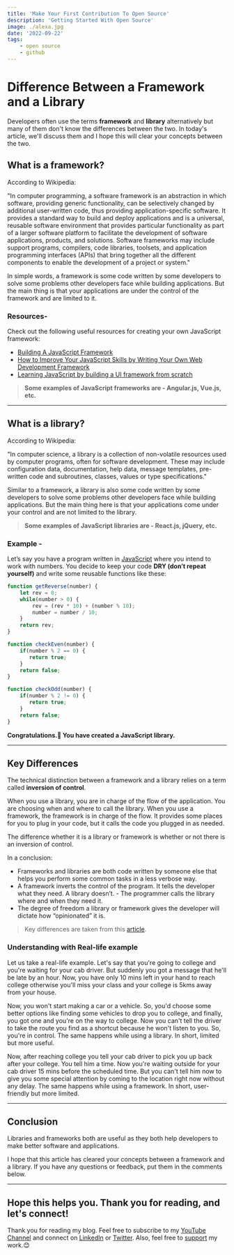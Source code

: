```yaml
---
title: 'Make Your First Contribution To Open Source'
description: 'Getting Started With Open Source'
image: ./alexa.jpg
date: '2022-09-22'
tags: 
    - open source
    - github
---
```


# Difference Between a Framework and a Library

Developers often use the terms **framework** and **library** alternatively but many of them don't know the differences between the two. In today's article, we'll discuss them and I hope this will clear your concepts between the two.

## What is a framework?
According to Wikipedia:

"In computer programming, a software framework is an abstraction in which software, providing generic functionality, can be selectively changed by additional user-written code, thus providing application-specific software. It provides a standard way to build and deploy applications and is a universal, reusable software environment that provides particular functionality as part of a larger software platform to facilitate the development of software applications, products, and solutions. Software frameworks may include support programs, compilers, code libraries, toolsets, and application programming interfaces (APIs) that bring together all the different components to enable the development of a project or system."

In simple words, a framework is some code written by some developers to solve some problems other developers face while building applications. But the main thing is that your applications are under the control of the framework and are limited to it.

### Resources-
Check out the following useful resources for creating your own JavaScript framework:

- [Building A JavaScript Framework](https://s3.amazonaws.com/dailyjs/files/build-a-javascript-framework.pdf)
- [How to Improve Your JavaScript Skills by Writing Your Own Web Development Framework](https://www.freecodecamp.org/news/how-to-improve-your-javascript-skills-by-writing-your-own-web-development-framework-eed2226f190/)
- [Learning JavaScript by building a UI framework from scratch](https://dev.to/carlmungazi/learning-javascript-by-building-a-ui-framework-from-scratch-1767)

> **Some examples of JavaScript frameworks are - Angular.js, Vue.js, etc.**

---

## What is a library?
According to Wikipedia:

"In computer science, a library is a collection of non-volatile resources used by computer programs, often for software development. These may include configuration data, documentation, help data, message templates, pre-written code and subroutines, classes, values or type specifications."

Similar to a framework, a library is also some code written by some developers to solve some problems other developers face while building applications. But the main thing here is that your applications come under your control and are not limited to the library.

> **Some examples of JavaScript libraries are - React.js, jQuery, etc.**


### Example -
Let’s say you have a program written in [JavaScript](https://en.wikipedia.org/wiki/JavaScript) where you intend to work with numbers. You decide to keep your code **DRY (don’t repeat yourself)** and write some reusable functions like these:

```js
function getReverse(number) {
    let rev = 0;
    while(number > 0) {
        rev = (rev * 10) + (number % 10);
        number = number / 10;
    }
    return rev;
}

function checkEven(number) {
    if(number % 2 == 0) {
       return true;
    }
    return false;
}

function checkOdd(number) {
    if(number % 2 != 0) {
       return true;
    }
    return false;
}
```
**Congratulations.🎊 You have created a JavaScript library.**

---

## Key Differences
The technical distinction between a framework and a library relies on a term called **inversion of control**. 

When you use a library, you are in charge of the flow of the application. You are choosing when and where to call the library. When you use a framework, the framework is in charge of the flow. It provides some places for you to plug in your code, but it calls the code you plugged in as needed.

The difference whether it is a library or framework is whether or not there is an inversion of control.

In a conclusion:
- Frameworks and libraries are both code written by someone else that helps you perform some common tasks in a less verbose way.
- A framework inverts the control of the program. It tells the developer what they need. A library doesn’t. - The programmer calls the library where and when they need it.
- The degree of freedom a library or framework gives the developer will dictate how “opinionated” it is.

> Key differences are taken from this [article](https://www.freecodecamp.org/news/the-difference-between-a-framework-and-a-library-bd133054023f/).

### Understanding with Real-life example

Let us take a real-life example. Let's say that you're going to college and you're waiting for your cab driver. But suddenly you got a message that he'll be late by an hour. Now, you have only 10 mins left in your hand to reach college otherwise you'll miss your class and your college is 5kms away from your house.

Now, you won't start making a car or a vehicle. So, you'd choose some better options like finding some vehicles to drop you to college, and finally, you got one and you're on the way to college. Now you can't tell the driver to take the route you find as a shortcut because he won't listen to you. So, you're in control. The same happens while using a library. In short, limited but more useful.

Now, after reaching college you tell your cab driver to pick you up back after your college. You tell him a time. Now you're waiting outside for your cab driver 15 mins before the scheduled time. But you can't tell him now to give you some special attention by coming to the location right now without any delay. The same happens while using a framework. In short, user-friendly but more limited.

---

## Conclusion
Libraries and frameworks both are useful as they both help developers to make better software and applications.

I hope that this article has cleared your concepts between a framework and a library. If you have any questions or feedback, put them in the comments below. 

---

## Hope this helps you. Thank you for reading, and let's connect!
Thank you for reading my blog. Feel free to subscribe to my [YouTube Channel](https://www.youtube.com/channel/UCsuzc8lqAbgUYo4yzpjtfSw) and connect on [LinkedIn](https://www.linkedin.com/in/susmita-dey-15a15a210/) or [Twitter](https://twitter.com/its_SusmitaDey).
Also, feel free to [support](https://www.buymeacoffee.com/susmitadey) my work.😊
